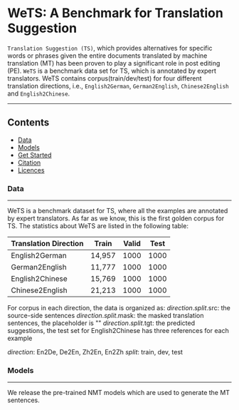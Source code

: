 # WeTS: A Benchmark for Translation Suggestion

`Translation Suggestion (TS)`, which provides alternatives for specific words or phrases given the entire documents translated by machine translation (MT) has been proven to play a significant role in post editing (PE). `WeTS` is a benchmark data set for TS, which is annotated by expert translators. WeTS contains corpus(train/dev/test) for four different translation directions, i.e., `English2German`, `German2English`, `Chinese2English` and `English2Chinese`.

***
## Contents
* [Data](#data)
* [Models](#models)
* [Get Started](#started)
* [Citation](#citation)
* [Licences](#licence)

### Data
----------

WeTS is a benchmark dataset for TS, where all the examples are annotated by expert translators. As far as we know, this is the first golden corpus for TS. The statistics about WeTS are listed in the following table:

|**Translation Direction**|**Train**| **Valid**| **Test**|
|---------------------|------|------|-----|
|English2German       |14,957|1000  |1000 |
|German2English       |11,777|1000  |1000 |
|English2Chinese      |15,769|1000  |1000 |
|Chinese2English      |21,213|1000  |1000 | 

For corpus in each direction, the data is organized as:
*direction*.*split*.src: the source-side sentences
*direction*.*split*.mask: the masked translation sentences, the placeholder is "<MASK>"
*direction*.*split*.tgt: the predicted suggestions, the test set for English2Chinese has three references for each example

*direction*: En2De, De2En, Zh2En, En2Zh
*split*: train, dev, test
### Models
---------
We release the pre-trained NMT models which are used to generate the MT sentences.
